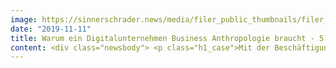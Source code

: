 ```yaml
---
image: https://sinnerschrader.news/media/filer_public_thumbnails/filer_public/c1/6c/c16c111a-8fb8-4016-925b-f88349b67676/480px_one_on_on_lilith_wacker.png__480x288_q85_crop_subsampling-2_upscale.png
date: "2019-11-11"
title: Warum ein Digitalunternehmen Business Anthropologie braucht - 5 Fragen an Lilith Wacker
content: <div class="newsbody"> <p class="h1_case">Mit der Beschäftigung der ersten Business Anthropologin Lilith Wacker unterstreicht SinnerSchrader den Wert und die Notwendigkeit eines grundlegenden Verständnisses über Menschen, um zur besten Customer Experience zu gelangen. <br/> Und Lilith hat wiederum ein Unternehmen in Deutschland gesucht, welches offen ist,  zur Erreichung dieses Zieles ein neues Skill- und Toolset anzuwenden. (Außerdem empfindet sie es als großes Glück, in Hamburg als eine der schönsten Städte Europas arbeiten zu können).</p> <p><strong>Wie erklärst du deinen Job als Business Anthropologin in wenigen Sätzen?</strong></p> <p>Als Business Anthropologin helfe ich Unternehmen dabei, ein tiefes Verständnis über Menschen zu erlangen. Das ist wichtig für Unternehmen, die innovativ und in der Zukunft relevant bleiben wollen. Im Speziellen sorgt man als Business Anthropologin dafür, dass die wahren Bedürfnisse von Menschen die strategische Entscheidungsfindung von Organisationen und Unternehmen informieren.<br/> Das Ziel ist die Übersetzung dieser Bedürfnisse in sinnvolle Dienstleistungen und Produkte von Unternehmen, die dann wiederum von Menschen angenommen und adaptiert, also wirklich benutzt werden.<br/> Meine KollegInnen und ich tun dies aus einer humanwissenschaftlichen Expertise heraus, z. B. der Anthropologie (Lehre des Menschen), Soziologie, Philosophie, Kultur-, Politik- und Wirtschaftswissenschaft.<br/> Eine der wichtigsten Methodologien, um dieses tiefe Verständnis zu erlangen, ist die ethnographische Forschung, die ich mit einem interdisziplinären Team aufsetze, durchführe und analysiere. Und man benötigt ebenfalls Erfahrung in hoch strategischen Prozessen von Unternehmen, damit diese Übersetzungsarbeit zwischen Mensch und Business sinnvoll für alle Beteiligten geleistet werden kann.</p> <p><strong>Was  genau hat das mit unserem Business zu tun?</strong></p> <p>Bei SinnerSchrader als Partner bei der digitalen Transformation für Unternehmen geht es in der Essenz um zwei große soziokulturelle Phänomene. <br/> Es geht um Technologie und um Daten. Das Interessante bei soziokulturellen Phänomenen ist, dass diese historisch gesehen schon immer da waren. Im Laufe der Zeit werden diese Phänomene von sowohl Menschen als auch Organisationen und Unternehmen anders gelebt, kontextualisiert und wahrgenommen.<br/> Ich gebe zwei Beispiele&#58;<br/> Technologie in der Welt vor der Digitalisierung war statisch und meistens für Unternehmen exklusiv. Das bedeutet eine klare Abhängigkeit der Menschen von diesen Unternehmen, welche mit der exklusiven Technologie Produkte und Services konsumieren wollen.<br/> Andererseits beschreibt die Technologie einen klaren Wettbewerbsvorteil für Unternehmen. Die neue Welt, die Digitalisierung, hat zu einer Demokratisierung der Technologie geführt, was den Menschen in ihrer Entscheidungsfindung eine enorme Kraft gibt, was wunderbar ist. <br/> Dann gibt es zwei Arten von Daten. Zuerst sind da pure Daten&#58; Zahlen, Fakten, da wird beschrieben was Menschen tun, ich kaufe hier und dort ein, ich war hier und dort im Urlaub. Und dann gibt es das Verständnis dieser Daten&#58; Warum tun Menschen, was sie tun? Man kann sehr sehr viele Daten haben, aber ohne deren kontextuelles Verständnis sind diese Daten oft nichts wert, wenn man Entscheidungsfindungen in Bezug auf ein Thema treiben will.<br/> <br/> Daher  ist es essentiell, dass im Kontext von vielen SinnerSchrader Projekten zuerst einmal diese kontextuelle Grundlagenforschung betrieben wird, um dann digitale Transformation sinnvoll und wertschätzend mit den Unternehmen zu begleiten.</p> <p><strong>Warum  braucht man aus der Perspektive einer Business Anthropologin Wandel, Veränderung, Kulturwechsel?</strong></p> <p>Kulturwechsel passiert, solange das Leben weitergeht, das ist ein Teil der Evolution. Um es als Unternehmen mit Wandel und Veränderung aufnehmen zu können, braucht es aus Sicht der BA ein kontextuelles Verständnis darüber, was dieser Wandel für Menschen bedeutet. Und dazu sollte man Menschen im Alltag begleiten und gut zuhören sowie genau hinschauen, um einen Perspektivwechsel zu schaffen. Das ist ein iterativer Prozess&#58; Man sollte so lange nach dem "Warum" fragen, bis man einen Zusammenhang wirklich nachvollziehen kann, bis man eine Perspektive wirklich nachvollziehen kann.<br/> Damit wird eine Grundlage geschaffen, auf der Wandel und dessen Bedeutung für die Menschen verständlich wird. Erst auf dieser Basis kann guter und nachhaltiger Wandel entstehen. Ohne Verständnis keine Mitgestaltung von Wandel, und Wandel auf Basis von falschen Annahmen und Hypothesen kann diesen langfristig komplett zum Erliegen bringen. Das ist oft ein Grund, warum Innovationen nicht funktionieren - es gab irgendwo im Prozess einen perspektivischen Verständnisfehler. </p> <p><strong>Was  begeistert und inspiriert dich in deinem “daily life”?</strong></p> <p>Was mich wirklich antreibt ist meine Arbeit! Was ich von und mit den Menschen lernen durfte, die ich begleitet habe, ist, dass wir alle einen Grund haben für die Dinge, die wir tun. Dadurch werde ich gezwungen, in den Perspektivwechsel zu gehen. Das sorgt für eine entspannte Lebenseinstellung. Ich empfinde es als großes Glück, berufsbedingt mit Menschen sprechen zu dürfen. Des Weiteren treiben mich gesellschaftliche Phänomene wie Nachhaltigkeit an, ethische Themen, wie wir Menschen auf einem gemeinsamen Nenner friedlich leben können.<br/> Musik treibt mich an, die schönen Künste treiben mich an - und die Natur.</p> <p><strong>Dein Lieblings-Case für den gelungenen Einsatz von Business Anthropologie?</strong></p> <p>Im Bereich der Stadtentwicklung hat der dänische Architekt Jan Gehl schon vor langer Zeit verstanden, dass Städte nach den Bedürfnissen von Menschen gestaltet und geplant werden sollten. Skandinavien ist generell sehr BA “affin”. <br/> Es ist daher nicht verwunderlich, dass die Emmissionsrate in Schweden z. B. durch eine CO2-Steuer schneller reduziert werden konnte, als in anderen Europäischen Ländern. Die Menschen dort haben diese Steuererhöhung akzeptiert, weil andere “unpopuläre” Steuerarten im Gegenzug gesenkt oder abgeschafft wurden. <br/> Eine Frage der menschlichen Perspektive und Priorität.<br/> Aber auch die großen Tech Titanen verstehen langsam den Wert der BA und  dass sie ein wichtiger Bestandteil ist, die Welt aus einer anderen Perspektive zu betrachten, um die eigene Geschäftsblindheit zu überwinden&#58; <a href="https&#58;//www.ft.com/content/7f5f53e2-08b1-11e9-9fe8-acdb36967cfc" target="_blank">https&#58;//www.ft.com/content/7f5f53e2-08b1-11e9-9fe8-acdb36967cfc</a></p> <p> <a class="news-backlink" href="/de/"> <svg class="svg-ico svg-ico--arrow-left"> <use xlink&#58;href="#arrow-down"></use> </svg>Zurück zur Presse Übersicht </a> </p> </div>
---
```

